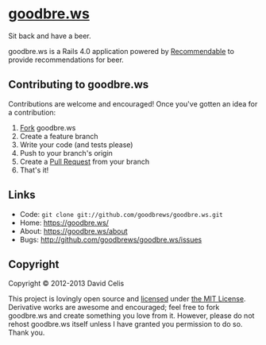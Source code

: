 # [goodbre.ws][goodbre.ws]

Sit back and have a beer.

goodbre.ws is a Rails 4.0 application powered by [Recommendable][recommendable] to provide recommendations for beer.

Contributing to goodbre.ws
--------------------------

Contributions are welcome and encouraged! Once you've gotten an idea for a contribution:

1. [Fork][forking] goodbre.ws
2. Create a feature branch
3. Write your code (and tests please)
4. Push to your branch's origin
5. Create a [Pull Request][pull requests] from your branch
6. That's it!

Links
-----
* Code:  `git clone git://github.com/goodbrews/goodbre.ws.git`
* Home:  <https://goodbre.ws/>
* About: <https://goodbre.ws/about>
* Bugs:  <http://github.com/goodbrews/goodbre.ws/issues>

Copyright
---------

Copyright © 2012-2013 David Celis

This project is lovingly open source and [licensed](/LICENSE) under [the MIT License][MIT License]. Derivative works are awesome and encouraged; feel free to fork goodbre.ws and create something you love from it. However, please do not rehost goodbre.ws itself unless I have granted you permission to do so. Thank you.

[goodbre.ws]: https://goodbre.ws/
[recommendable]: http://davidcelis.github.com/recommendable/
[documentation]: http://rubydoc.info/gems/recommendable/frames
[forking]: http://help.github.com/forking/
[pull requests]: http://help.github.com/pull-requests/
[MIT License]: http://opensource.org/licenses/MIT

